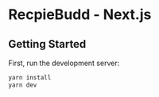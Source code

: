 # RecpieBudd - Next.js

## Getting Started

First, run the development server:

```bash
yarn install
yarn dev
```